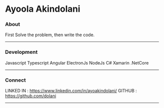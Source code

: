 # Ayoola Akindolani

### About

First Solve the problem, then write the code.

---

### Development

Javascript
Typescript
Angular
ElectronJs
NodeJs
C#
Xamarin
.NetCore

---

### Connect

LINKED IN : https://www.linkedin.com/in/ayoakindolani/
GITHUB : https://github.com/dolani

---
